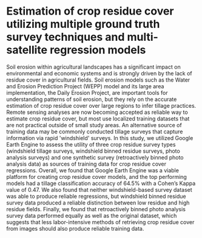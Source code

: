 # Estimation of crop residue cover utilizing multiple ground truth survey techniques and multi-satellite regression models

Soil erosion within agricultural landscapes has a significant impact on environmental and economic systems and is strongly driven by the lack of residue cover in agricultural fields. Soil erosion models such as the Water and Erosion Prediction Project (WEPP) model and its large area implementation, the Daily Erosion Project, are important tools for understanding patterns of soil erosion, but they rely on the accurate estimation of crop residue cover over large regions to infer tillage practices. Remote sensing analyses are now becoming accepted as reliable way to estimate crop residue cover, but most use localized training datasets that are not practical outside of small study areas. An alternative source of training data may be commonly conducted tillage surveys that capture information via rapid 'windshield' surveys. In this study, we utilized Google Earth Engine to assess the utility of three crop residue survey types (windshield tillage surveys, windshield binned residue surveys, photo analysis surveys) and one synthetic survey (retroactively binned photo analysis data) as sources of training data for crop residue cover regressions. Overall, we found that Google Earth Engine was a viable platform for creating crop residue cover models, and the top performing models had a tillage classification accuracy of 64.5% with a Cohen’s Kappa value of 0.47. We also found that neither windshield-based survey dataset was able to produce reliable regressions, but windshield binned residue survey data produced a reliable distinction between low residue and high residue fields. Finally, we found that retroactively binned photo analysis survey data performed equally as well as the original dataset, which suggests that less labor-intensive methods of retrieving crop residue cover from images should also produce reliable training data.
